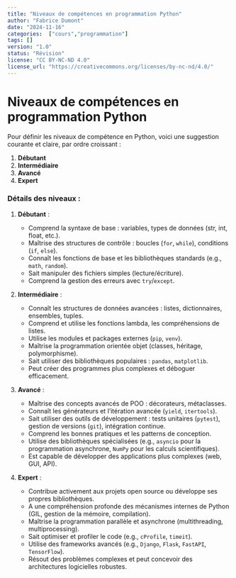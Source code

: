 ```yaml
---
title: "Niveaux de compétences en programmation Python" 
author: "Fabrice Dumont" 
date: "2024-11-16" 
categories:  ["cours","programmation"]
tags: []
version: "1.0" 
status: "Révision"
license: "CC BY-NC-ND 4.0"
license_url: "https://creativecommons.org/licenses/by-nc-nd/4.0/"
---
```


# Niveaux de compétences en programmation Python

Pour définir les niveaux de compétence en Python, voici une suggestion courante et claire, par ordre croissant :

1. **Débutant**
2. **Intermédiaire**
3. **Avancé**
4. **Expert**

### Détails des niveaux :

1. **Débutant** :

   - Comprend la syntaxe de base : variables, types de données (str, int, float, etc.).
   - Maîtrise des structures de contrôle : boucles (`for`, `while`), conditions (`if`, `else`).
   - Connaît les fonctions de base et les bibliothèques standards (e.g., `math`, `random`).
   - Sait manipuler des fichiers simples (lecture/écriture).
   - Comprend la gestion des erreurs avec `try`/`except`.

2. **Intermédiaire** :

   - Connaît les structures de données avancées : listes, dictionnaires, ensembles, tuples.
   - Comprend et utilise les fonctions lambda, les compréhensions de listes.
   - Utilise les modules et packages externes (`pip`, `venv`).
   - Maîtrise la programmation orientée objet (classes, héritage, polymorphisme).
   - Sait utiliser des bibliothèques populaires : `pandas`, `matplotlib`.
   - Peut créer des programmes plus complexes et déboguer efficacement.

3. **Avancé** :

   - Maîtrise des concepts avancés de POO : décorateurs, métaclasses.
   - Connaît les générateurs et l’itération avancée (`yield`, `itertools`).
   - Sait utiliser des outils de développement : tests unitaires (`pytest`), gestion de versions (`git`), intégration continue.
   - Comprend les bonnes pratiques et les patterns de conception.
   - Utilise des bibliothèques spécialisées (e.g., `asyncio` pour la programmation asynchrone, `NumPy` pour les calculs scientifiques).
   - Est capable de développer des applications plus complexes (web, GUI, API).

4. **Expert** :

   - Contribue activement aux projets open source ou développe ses propres bibliothèques.
   - A une compréhension profonde des mécanismes internes de Python (GIL, gestion de la mémoire, compilation).
   - Maîtrise la programmation parallèle et asynchrone (multithreading, multiprocessing).
   - Sait optimiser et profiler le code (e.g., `cProfile`, `timeit`).
   - Utilise des frameworks avancés (e.g., `Django`, `Flask`, `FastAPI`, `TensorFlow`).
   - Résout des problèmes complexes et peut concevoir des architectures logicielles robustes.